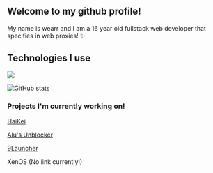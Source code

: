 ## Welcome to my github profile!

My name is wearr and I am a 16 year old fullstack web developer that specifies in web proxies! ✨

## Technologies I use
![](https://skillicons.dev/icons?i=html,css,js,typescript,nodejs,vscode,nginx,github,&theme=light)

![GitHub stats](https://github-readme-stats.vercel.app/api?username=wearrrrr)

### Projects I'm currently working on!

[HaiKei](https://github.com/wearrrrr/HaiKei)

[Alu's Unblocker](https://github.com/wearrrrr/AlusUnblocker)

[9Launcher](https://github.com/wearrrrr/9Launcher)

XenOS (No link currently!)
